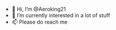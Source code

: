 - 👋 Hi, I’m @Aeroking21
- 👀 I’m currently interested in a lot of stuff
- 📫 Please do reach me

<!---
Aeroking21/Aeroking21 is a ✨ special ✨ repository because its `README.md` (this file) appears on your GitHub profile.
You can click the Preview link to take a look at your changes.
--->
